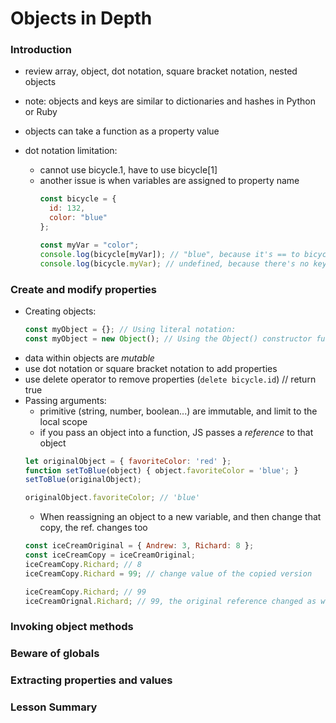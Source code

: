 # Objects in Depth

### Introduction
* review array, object, dot notation, square bracket notation, nested objects
* note: objects and keys are similar to dictionaries and hashes in Python or Ruby
* objects can take a function as a property value

* dot notation limitation:
  * cannot use bicycle.1, have to use bicycle[1]
  * another issue is when variables are assigned to property name
    ```js
    const bicycle = {
      id: 132,
      color: "blue"
    };

    const myVar = "color";
    console.log(bicycle[myVar]); // "blue", because it's == to bicycle["color"]
    console.log(bicycle.myVar); // undefined, because there's no key w/in bicycle named 'myVar'
    ```

### Create and modify properties
* Creating objects:
  ```js
  const myObject = {}; // Using literal notation:
  const myObject = new Object(); // Using the Object() constructor function:
  ```
* data within objects are *mutable*
* use dot notation or square bracket notation to add properties
* use delete operator to remove properties (`delete bicycle.id`) // return true
* Passing arguments:
  * primitive (string, number, boolean...) are immutable, and limit to the local scope
  * if you pass an object into a function, JS passes a *reference* to that object
  ```js
  let originalObject = { favoriteColor: 'red' };
  function setToBlue(object) { object.favoriteColor = 'blue'; }
  setToBlue(originalObject);

  originalObject.favoriteColor; // 'blue'
  ```
  * When reassigning an object to a new variable, and then change that copy, the ref. changes too
  ```js
  const iceCreamOriginal = { Andrew: 3, Richard: 8 };
  const iceCreamCopy = iceCreamOriginal;
  iceCreamCopy.Richard; // 8
  iceCreamCopy.Richard = 99; // change value of the copied version

  iceCreamCopy.Richard; // 99
  iceCreamOrignal.Richard; // 99, the original reference changed as well

  ```

### Invoking object methods

### Beware of globals

### Extracting properties and values

### Lesson Summary
